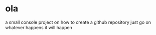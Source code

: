 # ola
a small console project on how to create a github repository
just go on whatever happens it will happen
